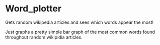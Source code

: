 # Word_plotter
Gets random wikipedia articles and sees which words appear the most!

Just graphs a pretty simple bar graph of the most common words found throughout random wikipidia articles.


